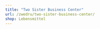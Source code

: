 ```yaml
---
title: "Two Sister Business Center"
url: /zwedru/two-sister-business-center/
shop: Lebensmittel
---
```

